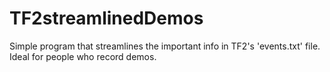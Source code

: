 # TF2streamlinedDemos
Simple program that streamlines the important info in TF2's 'events.txt' file. Ideal for people who record demos.
